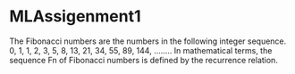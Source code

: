 # MLAssigenment1
The Fibonacci numbers are the numbers in the following integer sequence. 0, 1, 1, 2, 3, 5, 8, 13, 21, 34, 55, 89, 144, …….. In mathematical terms, the sequence Fn of Fibonacci numbers is defined by the recurrence relation.
